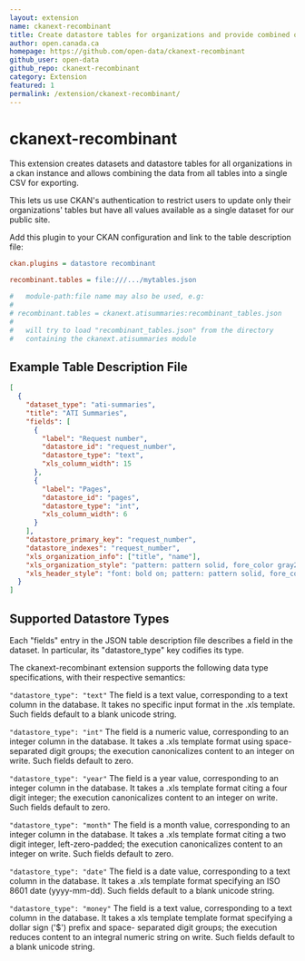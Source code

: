 ```yaml
---
layout: extension
name: ckanext-recombinant
title: Create datastore tables for organizations and provide combined output
author: open.canada.ca
homepage: https://github.com/open-data/ckanext-recombinant
github_user: open-data
github_repo: ckanext-recombinant
category: Extension
featured: 1
permalink: /extension/ckanext-recombinant/
---
```



ckanext-recombinant
===================

This extension creates datasets and datastore tables for all
organizations in a ckan instance and allows combining the
data from all tables into a single CSV for exporting.

This lets us use CKAN's authentication to restrict users to
update only their organizations' tables but have all values
available as a single dataset for our public site.

Add this plugin to your CKAN configuration and link to the
table description file:

```ini
ckan.plugins = datastore recombinant

recombinant.tables = file:///.../mytables.json

#   module-path:file name may also be used, e.g:
#
# recombinant.tables = ckanext.atisummaries:recombinant_tables.json
#
#   will try to load "recombinant_tables.json" from the directory
#   containing the ckanext.atisummaries module
```


Example Table Description File
------------------------------

```json
[
  {
    "dataset_type": "ati-summaries",
    "title": "ATI Summaries",
    "fields": [
      {
        "label": "Request number",
        "datastore_id": "request_number",
        "datastore_type": "text",
        "xls_column_width": 15
      },
      {
        "label": "Pages",
        "datastore_id": "pages",
        "datastore_type": "int",
        "xls_column_width": 6
      }
    ],
    "datastore_primary_key": "request_number",
    "datastore_indexes": "request_number",
    "xls_organization_info": ["title", "name"],
    "xls_organization_style": "pattern: pattern solid, fore_color gray25;",
    "xls_header_style": "font: bold on; pattern: pattern solid, fore_color light_green;"
  }
]
```


Supported Datastore Types
-------------------------

Each "fields" entry in the JSON table description file
describes a field in the dataset. In particular, its
"datastore_type" key codifies its type.

The ckanext-recombinant extension supports the following
data type specifications, with their respective semantics:

```"datastore_type": "text"```
The field is a text value, corresponding to a text column
in the database. It takes no specific input format in
the .xls template. Such fields default to a blank unicode
string.

```"datastore_type": "int"```
The field is a numeric value, corresponding to an integer
column in the database. It takes a .xls template format
using space-separated digit groups; the execution
canonicalizes content to an integer on write. Such
fields default to zero.

```"datastore_type": "year"```
The field is a year value, corresponding to an integer
column in the database. It takes a .xls template format
citing a four digit integer; the execution canonicalizes
content to an integer on write. Such fields default to zero.

```"datastore_type": "month"```
The field is a month value, corresponding to an integer
column in the database. It takes a .xls template format
citing a two digit integer, left-zero-padded; the execution
canonicalizes content to an integer on write. Such fields
default to zero.

```"datastore_type": "date"```
The field is a date value, corresponding to a text
column in the database. It takes a .xls template format
specifying an ISO 8601 date (yyyy-mm-dd). Such fields
default to a blank unicode string.

```"datastore_type": "money"```
The field is a text value, corresponding to a text
column in the database. It takes a xls template template
format specifying a dollar sign ('$') prefix and space-
separated digit groups; the execution reduces content
to an integral numeric string on write. Such fields
default to a blank unicode string.

